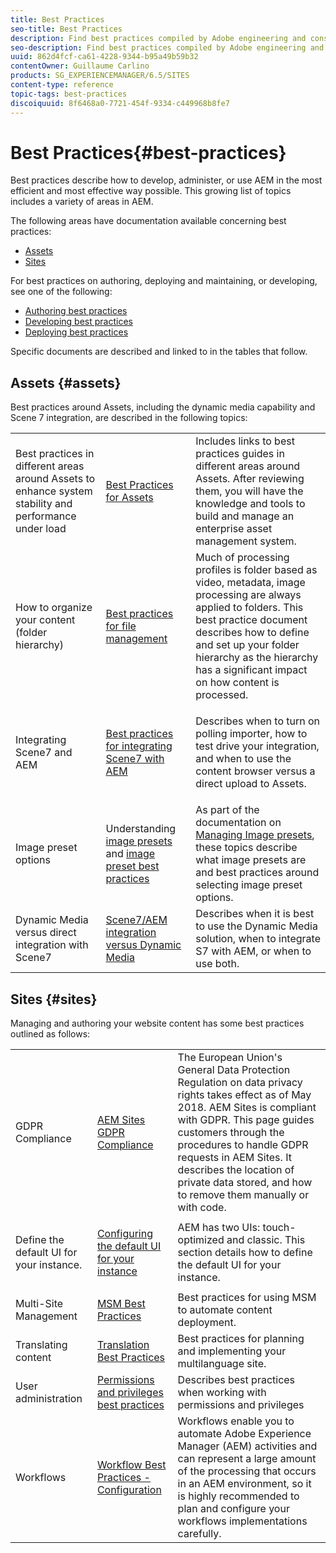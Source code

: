 ```yaml
---
title: Best Practices
seo-title: Best Practices
description: Find best practices compiled by Adobe engineering and consulting teams to help administrators get up and running.
seo-description: Find best practices compiled by Adobe engineering and consulting teams to help administrators get up and running.
uuid: 862d4fcf-ca61-4228-9344-b95a49b59b32
contentOwner: Guillaume Carlino
products: SG_EXPERIENCEMANAGER/6.5/SITES
content-type: reference
topic-tags: best-practices
discoiquuid: 8f6468a0-7721-454f-9334-c449968b8fe7
---
```


# Best Practices{#best-practices}

Best practices describe how to develop, administer, or use AEM in the most efficient and most effective way possible. This growing list of topics includes a variety of areas in AEM.

The following areas have documentation available concerning best practices:

* [Assets](#assets)
* [Sites](#sites)

For best practices on authoring, deploying and maintaining, or developing, see one of the following:

* [Authoring best practices](/help/sites-authoring/best-practices.md)
* [Developing best practices](/help/sites-developing/best-practices.md)
* [Deploying best practices](/help/sites-deploying/best-practices.md)

Specific documents are described and linked to in the tables that follow.

## Assets {#assets}

Best practices around Assets, including the dynamic media capability and Scene 7 integration, are described in the following topics:

<table>
 <tbody>
  <tr>
   <td>Best practices in different areas around Assets to enhance system stability and performance under load</td>
   <td><a href="/help/assets/best-practices-for-assets.md">Best Practices for Assets</a></td>
   <td>Includes links to best practices guides in different areas around Assets. After reviewing them, you will have the knowledge and tools to build and manage an enterprise asset management system.</td>
  </tr>
  <tr>
   <td>How to organize your content (folder hierarchy)</td>
   <td><a href="/help/assets/best-practices-for-file-management.md">Best practices for file management</a></td>
   <td>Much of processing profiles is folder based as video, metadata, image processing are always applied to folders. This best practice document describes how to define and set up your folder hierarchy as the hierarchy has a significant impact on how content is processed. </td>
  </tr>
  <tr>
   <td>Integrating Scene7 and AEM</td>
   <td><a href="/help/sites-administering/scene7.md#best-practices-for-integrating-scene-with-aem">Best practices for integrating Scene7 with AEM</a></td>
   <td><p>Describes when to turn on polling importer, how to test drive your integration, and when to use the content browser versus a direct upload to Assets.</p> </td>
  </tr>
  <tr>
   <td>Image preset options</td>
   <td>Understanding <a href="/help/assets/managing-image-presets.md#understanding-image-presets">image presets</a> and <a href="/help/assets/managing-image-presets.md#image-preset-options">image preset best practices</a></td>
   <td>As part of the documentation on <a href="/help/assets/managing-image-presets.md">Managing Image presets</a>, these topics describe what image presets are and best practices around selecting image preset options.</td>
  </tr>
  <tr>
   <td>Dynamic Media versus direct integration with Scene7</td>
   <td><a href="/help/sites-administering/scene7.md#aem-scene-integration-versus-dynamic-media">Scene7/AEM integration versus Dynamic Media</a></td>
   <td>Describes when it is best to use the Dynamic Media solution, when to integrate S7 with AEM, or when to use both.</td>
  </tr>
 </tbody>
</table>

## Sites {#sites}

Managing and authoring your website content has some best practices outlined as follows:

<table>
 <tbody>
  <tr>
   <td>GDPR Compliance</td>
   <td><a href="/help/sites-administering/gdpr-compliance-sites.md">AEM Sites GDPR Compliance</a></td>
   <td>The European Union's General Data Protection Regulation on data privacy rights takes effect as of May 2018. AEM Sites is compliant with GDPR. This page guides customers through the procedures to handle GDPR requests in AEM Sites. It describes the location of private data stored, and how to remove them manually or with code.</td>
  </tr>
  <tr>
   <td>Define the default UI for your instance.</td>
   <td><p><a href="/help/sites-authoring/select-ui.md#configuring-the-default-ui-for-your-instance">Configuring the default UI for your instance</a></p> </td>
   <td>AEM has two UIs: touch-optimized and classic. This section details how to define the default UI for your instance.</td>
  </tr>
  <tr>
   <td>Multi-Site Management</td>
   <td><a href="/help/sites-administering/msm-best-practices.md">MSM Best Practices</a></td>
   <td>Best practices for using MSM to automate content deployment. </td>
  </tr>
  <tr>
   <td>Translating content</td>
   <td><a href="/help/sites-administering/tc-bp.md">Translation Best Practices</a></td>
   <td>Best practices for planning and implementing your multilanguage site.</td>
  </tr>
  <tr>
   <td>User administration</td>
   <td><a href="/help/sites-administering/security.md#best-practices">Permissions and privileges best practices</a></td>
   <td>Describes best practices when working with permissions and privileges </td>
  </tr>
  <tr>
   <td>Workflows</td>
   <td><a href="/help/sites-developing/workflows-best-practices.md#configuration">Workflow Best Practices - Configuration</a></td>
   <td>Workflows enable you to automate Adobe Experience Manager (AEM) activities and can represent a large amount of the processing that occurs in an AEM environment, so it is highly recommended to plan and configure your workflows implementations carefully.</td>
  </tr>
 </tbody>
</table>

